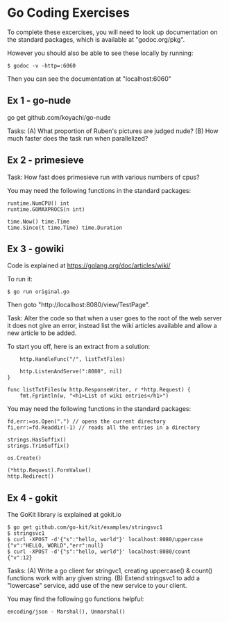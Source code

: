 # Go Coding Exercises

To complete these excercises, you will need to look up documentation on the standard packages, which is available at "godoc.org/pkg".

However you should also be able to see these locally by running:
```
$ godoc -v -http=:6060 
```
Then you can see the documentation at "localhost:6060"


## Ex 1 - go-nude

go get github.com/koyachi/go-nude

Tasks: (A) What proportion of Ruben's pictures are judged nude? 
(B) How much faster does the task run when parallelized?


## Ex 2 - primesieve

Task: How fast does primesieve run with various numbers of cpus?

You may need the following functions in the standard packages:
```
runtime.NumCPU() int
runtime.GOMAXPROCS(n int)

time.Now() time.Time
time.Since(t time.Time) time.Duration
```

## Ex 3 - gowiki

Code is explained at https://golang.org/doc/articles/wiki/

To run it:
```
$ go run original.go
```
Then goto "http://localhost:8080/view/TestPage".

Task: Alter the code so that when a user goes to the root of the web server it does not give an error, 
instead list the wiki articles available and allow a new article to be added.

To start you off, here is an extract from a solution:
```
	http.HandleFunc("/", listTxtFiles)

	http.ListenAndServe(":8080", nil)
}

func listTxtFiles(w http.ResponseWriter, r *http.Request) {
	fmt.Fprintln(w, "<h1>List of wiki entries</h1>")
```

You may need the following functions in the standard packages:
```
fd,err:=os.Open(".") // opens the current directory
fi,err:=fd.Readdir(-1) // reads all the entries in a directory

strings.HasSuffix()
strings.TrimSuffix()

os.Create()

(*http.Request).FormValue() 
http.Redirect()
```

## Ex 4 - gokit

The GoKit library is explained at gokit.io
```
$ go get github.com/go-kit/kit/examples/stringsvc1
$ stringsvc1
$ curl -XPOST -d'{"s":"hello, world"}' localhost:8080/uppercase
{"v":"HELLO, WORLD","err":null}
$ curl -XPOST -d'{"s":"hello, world"}' localhost:8080/count
{"v":12}
```
Tasks: 
(A) Write a go client for stringvc1, creating uppercase() & count() functions work with any given string.
(B) Extend stringsvc1 to add a "lowercase" service, add use of the new service to your client.

You may find the following go functions helpful:
```
encoding/json - Marshal(), Unmarshal()
```


